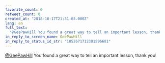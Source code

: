 ```yaml
---
favorite_count: 0
retweet_count: 0
created_at: "2018-10-17T21:31:08.000Z"
lang: en
full_text:
  "@GeePawHill You found a great way to tell an important lesson, thank you!"
in_reply_to_screen_name: GeePawHill
in_reply_to_status_id_str: "1052671712301596681"
---
```


[@GeePawHill](https://twitter.com/GeePawHill) You found a great way to tell an
important lesson, thank you!
